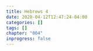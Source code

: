 ```yaml
---
title: Hebrews 4
date: 2020-04-12T12:47:24-04:00
categories: []
tags: []
chapter: "004"
inprogress: false
---
```


